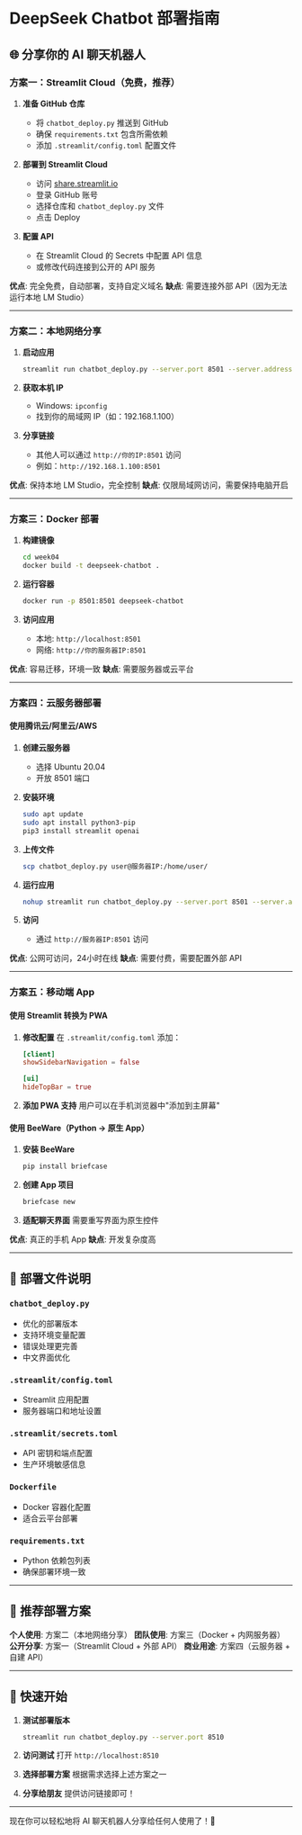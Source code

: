 # DeepSeek Chatbot 部署指南

## 🌐 分享你的 AI 聊天机器人

### 方案一：Streamlit Cloud（免费，推荐）

1. **准备 GitHub 仓库**
   - 将 `chatbot_deploy.py` 推送到 GitHub
   - 确保 `requirements.txt` 包含所需依赖
   - 添加 `.streamlit/config.toml` 配置文件

2. **部署到 Streamlit Cloud**
   - 访问 [share.streamlit.io](https://share.streamlit.io)
   - 登录 GitHub 账号
   - 选择仓库和 `chatbot_deploy.py` 文件
   - 点击 Deploy

3. **配置 API**
   - 在 Streamlit Cloud 的 Secrets 中配置 API 信息
   - 或修改代码连接到公开的 API 服务

**优点**: 完全免费，自动部署，支持自定义域名
**缺点**: 需要连接外部 API（因为无法运行本地 LM Studio）

---

### 方案二：本地网络分享

1. **启动应用**
   ```bash
   streamlit run chatbot_deploy.py --server.port 8501 --server.address 0.0.0.0
   ```

2. **获取本机 IP**
   - Windows: `ipconfig`
   - 找到你的局域网 IP（如：192.168.1.100）

3. **分享链接**
   - 其他人可以通过 `http://你的IP:8501` 访问
   - 例如：`http://192.168.1.100:8501`

**优点**: 保持本地 LM Studio，完全控制
**缺点**: 仅限局域网访问，需要保持电脑开启

---

### 方案三：Docker 部署

1. **构建镜像**
   ```bash
   cd week04
   docker build -t deepseek-chatbot .
   ```

2. **运行容器**
   ```bash
   docker run -p 8501:8501 deepseek-chatbot
   ```

3. **访问应用**
   - 本地: `http://localhost:8501`
   - 网络: `http://你的服务器IP:8501`

**优点**: 容易迁移，环境一致
**缺点**: 需要服务器或云平台

---

### 方案四：云服务器部署

#### 使用腾讯云/阿里云/AWS

1. **创建云服务器**
   - 选择 Ubuntu 20.04
   - 开放 8501 端口

2. **安装环境**
   ```bash
   sudo apt update
   sudo apt install python3-pip
   pip3 install streamlit openai
   ```

3. **上传文件**
   ```bash
   scp chatbot_deploy.py user@服务器IP:/home/user/
   ```

4. **运行应用**
   ```bash
   nohup streamlit run chatbot_deploy.py --server.port 8501 --server.address 0.0.0.0 &
   ```

5. **访问**
   - 通过 `http://服务器IP:8501` 访问

**优点**: 公网可访问，24小时在线
**缺点**: 需要付费，需要配置外部 API

---

### 方案五：移动端 App

#### 使用 Streamlit 转换为 PWA

1. **修改配置**
   在 `.streamlit/config.toml` 添加：
   ```toml
   [client]
   showSidebarNavigation = false
   
   [ui]
   hideTopBar = true
   ```

2. **添加 PWA 支持**
   用户可以在手机浏览器中"添加到主屏幕"

#### 使用 BeeWare（Python → 原生 App）

1. **安装 BeeWare**
   ```bash
   pip install briefcase
   ```

2. **创建 App 项目**
   ```bash
   briefcase new
   ```

3. **适配聊天界面**
   需要重写界面为原生控件

**优点**: 真正的手机 App
**缺点**: 开发复杂度高

---

## 🔧 部署文件说明

### `chatbot_deploy.py`
- 优化的部署版本
- 支持环境变量配置
- 错误处理更完善
- 中文界面优化

### `.streamlit/config.toml`
- Streamlit 应用配置
- 服务器端口和地址设置

### `.streamlit/secrets.toml`
- API 密钥和端点配置
- 生产环境敏感信息

### `Dockerfile`
- Docker 容器化配置
- 适合云平台部署

### `requirements.txt`
- Python 依赖包列表
- 确保部署环境一致

---

## 📱 推荐部署方案

**个人使用**: 方案二（本地网络分享）
**团队使用**: 方案三（Docker + 内网服务器）
**公开分享**: 方案一（Streamlit Cloud + 外部 API）
**商业用途**: 方案四（云服务器 + 自建 API）

---

## 🚀 快速开始

1. **测试部署版本**
   ```bash
   streamlit run chatbot_deploy.py --server.port 8510
   ```

2. **访问测试**
   打开 `http://localhost:8510`

3. **选择部署方案**
   根据需求选择上述方案之一

4. **分享给朋友**
   提供访问链接即可！

---

现在你可以轻松地将 AI 聊天机器人分享给任何人使用了！🎉